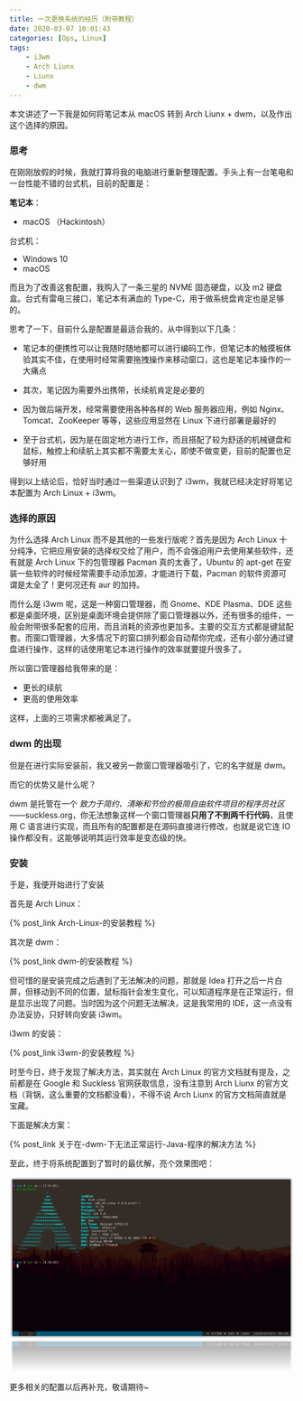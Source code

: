 ```yaml
---
title: 一次更换系统的经历（附带教程）
date: 2020-03-07 10:01:43
categories: [Ops, Linux]
tags:
	- i3wm
	- Arch Liunx
	- Liunx
	- dwm
---
```


本文讲述了一下我是如何将笔记本从 macOS 转到 Arch Liunx + dwm，以及作出这个选择的原因。

<!-- more -->

### 思考

在刚刚放假的时候，我就打算将我的电脑进行重新整理配置。手头上有一台笔电和一台性能不错的台式机，目前的配置是：

**笔记本**：

- macOS （Hackintosh）

台式机：

- Windows 10
- macOS

而且为了改善这套配置，我购入了一条三星的 NVME 固态硬盘，以及 m2 硬盘盒。台式有雷电三接口，笔记本有满血的 Type-C，用于做系统盘肯定也是足够的。

思考了一下，目前什么是配置是最适合我的，从中得到以下几条：

- 笔记本的便携性可以让我随时随地都可以进行编码工作，但笔记本的触摸板体验其实不佳，在使用时经常需要拖拽操作来移动窗口，这也是笔记本操作的一大痛点
- 其次，笔记因为需要外出携带，长续航肯定是必要的
- 因为做后端开发，经常需要使用各种各样的 Web 服务器应用，例如 Nginx、Tomcat、ZooKeeper 等等，这些应用显然在 Linux 下进行部署是最好的

- 至于台式机，因为是在固定地方进行工作，而且搭配了较为舒适的机械键盘和鼠标，触控上和续航上其实都不需要太关心，即使不做变更，目前的配置也足够好用

得到以上结论后，恰好当时通过一些渠道认识到了 i3wm，我就已经决定好将笔记本配置为 Arch Linux + i3wm。

### 选择的原因

为什么选择 Arch Linux 而不是其他的一些发行版呢？首先是因为 Arch Linux 十分纯净，它把应用安装的选择权交给了用户，而不会强迫用户去使用某些软件，还有就是 Arch Linux 下的包管理器 Pacman 真的太香了，Ubuntu 的 apt-get 在安装一些软件的时候经常需要手动添加源，才能进行下载，Pacman 的软件资源可谓是太全了！更何况还有 aur 的加持。

而什么是 i3wm 呢，这是一种窗口管理器，而 Gnome、KDE Plasma、DDE 这些都是桌面环境，区别是桌面环境会提供除了窗口管理器以外，还有很多的组件，一般会附带很多配套的应用，而且消耗的资源也更加多。主要的交互方式都是键鼠配套。而窗口管理器，大多情况下的窗口排列都会自动帮你完成，还有小部分通过键盘进行操作，这样的话使用笔记本进行操作的效率就要提升很多了。

所以窗口管理器给我带来的是：

- 更长的续航
- 更高的使用效率

这样，上面的三项需求都被满足了。

### dwm 的出现

但是在进行实际安装前，我又被另一款窗口管理器吸引了，它的名字就是 dwm。

而它的优势又是什么呢？

dwm 是托管在一个 *致力于简约、清晰和节俭的极简自由软件项目的程序员社区* ——suckless.org，你无法想象这样一个窗口管理器**只用了不到两千行代码**，且使用 C 语言进行实现，而且所有的配置都是在源码直接进行修改，也就是说它连 IO 操作都没有，这能够说明其运行效率是变态级的快。 

### 安装

于是，我便开始进行了安装

首先是 Arch Linux：

{% post_link Arch-Linux-的安装教程 %}

其次是 dwm：

{% post_link dwm-的安装教程 %}

但可惜的是安装完成之后遇到了无法解决的问题，那就是 Idea 打开之后一片白屏，但移动到不同的位置，鼠标指针会发生变化，可以知道程序是在正常运行，但是显示出现了问题。当时因为这个问题无法解决，这是我常用的 IDE，这一点没有办法妥协，只好转向安装 i3wm。



i3wm 的安装：

{% post_link i3wm-的安装教程 %}

时至今日，终于发现了解决方法，其实就在 Arch Linux 的官方文档就有提及，之前都是在 Google 和 Suckless 官网获取信息，没有注意到 Arch Liunx  的官方文档（背锅，这么重要的文档都没看），不得不说 Arch Liunx 的官方文档简直就是宝藏。

下面是解决方案：

{% post_link 关于在-dwm-下无法正常运行-Java-程序的解决方法 %}

至此，终于将系统配置到了暂时的最优解，亮个效果图吧：

![](一次更换系统的经历（附带教程）/screenshot_009_shadow.png)

更多相关的配置以后再补充，敬请期待~